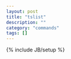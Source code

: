 ```yaml
---
layout: post
title: "tslist"
description: ""
category: "commands"
tags: []
---
```

{% include JB/setup %}

